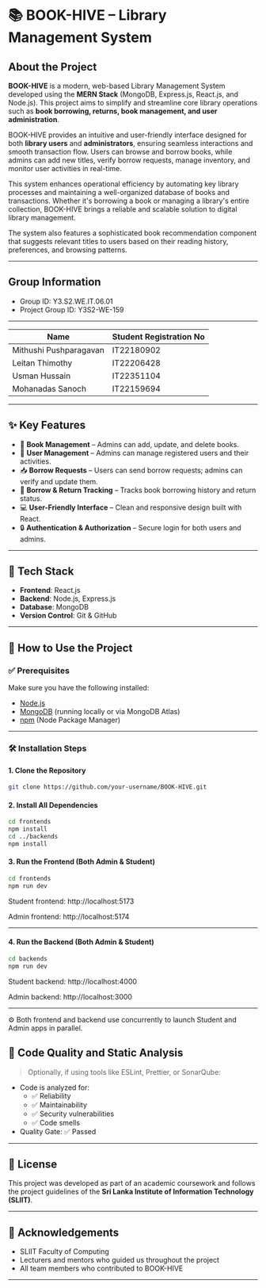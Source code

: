 
# 📚 BOOK-HIVE – Library Management System

## About the Project

**BOOK-HIVE** is a modern, web-based Library Management System developed using the **MERN Stack** (MongoDB, Express.js, React.js, and Node.js). This project aims to simplify and streamline core library operations such as **book borrowing, returns, book management, and user administration**.

BOOK-HIVE provides an intuitive and user-friendly interface designed for both **library users** and **administrators**, ensuring seamless interactions and smooth transaction flow. Users can browse and borrow books, while admins can add new titles, verify borrow requests, manage inventory, and monitor user activities in real-time.

This system enhances operational efficiency by automating key library processes and maintaining a well-organized database of books and transactions. Whether it's borrowing a book or managing a library's entire collection, BOOK-HIVE brings a reliable and scalable solution to digital library management.

The system also features a sophisticated book recommendation component that suggests relevant titles to users based on their reading history, preferences, and browsing patterns.

---

## Group Information

- Group ID: Y3.S2.WE.IT.06.01
- Project Group ID: Y3S2-WE-159

---

| Name | Student Registration No |
|-------------------|------------------------|
| Mithushi Pushparagavan | IT22180902 |
| Leitan Thimothy | IT22206428 |
| Usman Hussain | IT22351104 |
| Mohanadas Sanoch | IT22159694 |

---

## ✨ Key Features

- 📖 **Book Management** – Admins can add, update, and delete books.
- 👥 **User Management** – Admins can manage registered users and their activities.
- 📥 **Borrow Requests** – Users can send borrow requests; admins can verify and update them.
- 🔄 **Borrow & Return Tracking** – Tracks book borrowing history and return status.
- 💻 **User-Friendly Interface** – Clean and responsive design built with React.
- 🔒 **Authentication & Authorization** – Secure login for both users and admins.

---

## 🔧 Tech Stack

- **Frontend**: React.js  
- **Backend**: Node.js, Express.js  
- **Database**: MongoDB  
- **Version Control**: Git & GitHub

---

## 🚀 How to Use the Project

### ✅ Prerequisites

Make sure you have the following installed:

- [Node.js](https://nodejs.org/)  
- [MongoDB](https://www.mongodb.com/) (running locally or via MongoDB Atlas)  
- [npm](https://www.npmjs.com/) (Node Package Manager)

---

### 🛠 Installation Steps

#### 1. Clone the Repository

```bash
git clone https://github.com/your-username/BOOK-HIVE.git
```

#### 2. Install All Dependencies

```bash
cd frontends
npm install
cd ../backends
npm install

```



#### 3. Run the Frontend (Both Admin & Student)

```bash
cd frontends
npm run dev

```

Student frontend: http://localhost:5173

Admin frontend: http://localhost:5174

---

#### 4. Run the Backend (Both Admin & Student)

```bash
cd backends
npm run dev

```

Student backend: http://localhost:4000

Admin backend: http://localhost:3000

---

⚙️ Both frontend and backend use concurrently to launch Student and Admin apps in parallel.

## 🧪 Code Quality and Static Analysis

> Optionally, if using tools like ESLint, Prettier, or SonarQube:

- Code is analyzed for:
  - ✅ Reliability  
  - ✅ Maintainability  
  - ✅ Security vulnerabilities  
  - ✅ Code smells  
- Quality Gate: ✅ Passed

---

## 📄 License

This project was developed as part of an academic coursework and follows the project guidelines of the **Sri Lanka Institute of Information Technology (SLIIT)**.

---

## 🙏 Acknowledgements

- SLIIT Faculty of Computing  
- Lecturers and mentors who guided us throughout the project  
- All team members who contributed to BOOK-HIVE  

---
